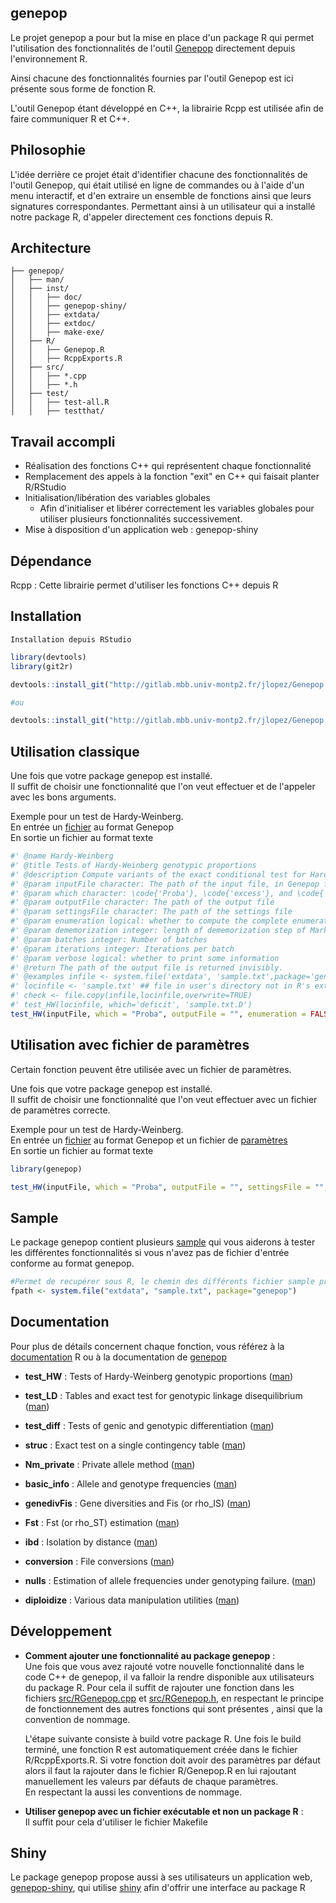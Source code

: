 ## genepop

Le projet genepop a pour but la mise en place d'un package R qui permet l'utilisation
des fonctionnalités de l'outil [Genepop](http://kimura.univ-montp2.fr/~rousset/Genepop.htm) directement depuis l'environnement R.

Ainsi chacune des fonctionnalités fournies par l'outil Genepop est ici présente sous forme de fonction R.

L'outil Genepop étant développé en C++, la librairie Rcpp est utilisée afin de faire communiquer R et C++.

## Philosophie
L'idée derrière ce projet était d'identifier chacune des fonctionnalités de l'outil Genepop,
qui était utilisé en ligne de commandes ou à l'aide d'un menu interactif, et d'en extraire un ensemble
de fonctions ainsi que leurs signatures correspondantes.
Permettant ainsi à un utilisateur qui a installé notre package R, d'appeler directement ces fonctions depuis R.

## Architecture

```
├── genepop/
│   ├── man/
│   ├── inst/
│   │   ├── doc/
│   │   ├── genepop-shiny/
│   │   ├── extdata/
│   │   ├── extdoc/
│   │   ├── make-exe/
│   ├── R/
│   │   ├── Genepop.R
│   │   ├── RcppExports.R
│   ├── src/
│   │   ├── *.cpp
│   │   ├── *.h
│   ├── test/
│   │   ├── test-all.R
│   │   ├── testthat/
```

## Travail accompli
  - Réalisation des fonctions C++ qui représentent chaque fonctionnalité
  - Remplacement des appels à la fonction "exit" en C++ qui faisait planter R/RStudio
  - Initialisation/libération des variables globales
    - Afin d'initialiser et libérer correctement les variables globales pour utiliser plusieurs fonctionnalités successivement.
  - Mise à disposition d'un application web : genepop-shiny

## Dépendance
  Rcpp : Cette librairie permet d'utiliser les fonctions C++ depuis R

## Installation

    Installation depuis RStudio

   ```R
   library(devtools)
   library(git2r)

   devtools::install_git("http://gitlab.mbb.univ-montp2.fr/jlopez/Genepop.git")

   #ou

   devtools::install_git("http://gitlab.mbb.univ-montp2.fr/jlopez/Genepop.git", credentials = git2r::cred_user_pass ("your_login", "your_password"))
   ````


## Utilisation classique

Une fois que votre package genepop est installé.<br/>
Il suffit de choisir une fonctionnalité que l'on veut effectuer et de l'appeler avec les bons arguments.<br/>

Exemple pour un test de Hardy-Weinberg.<br/>
En entrée un [fichier](http://gitlab.mbb.univ-montp2.fr/jlopez/Genepop/blob/master/inst/extdata/sample.txt) au format Genepop<br/>
En sortie un fichier au format texte <br/>

  ```R
  #' @name Hardy-Weinberg
  #' @title Tests of Hardy-Weinberg genotypic proportions
  #' @description Compute variants of the exact conditional test for Hardy-Weinberg genotypic proportions.  The tests differ by their test statistics. \code{HWtable_analysis} handles a single table of genotype counts, and \code{test_HW} requires a standard genepop input file. See \href{../doc/all-menu-options.html#option-1-hardy-weinberg-hw-exact-tests}{this section} of the Genepop executable documentation for more information on the statistical methods.
  #' @param inputFile character: The path of the input file, in Genepop format
  #' @param which character: \code{'Proba'}, \code{'excess'}, and \code{'deficit'} to perform the probability test, score test for excess, and score tests for deficit, respectively, in each population and for each locus. \code{test_HW} additionally handles \code{'global excess'} and  \code{'global deficit'} for global tests for all loci and/or all populations, and \code{HWtable_analysis} additionally handles \code{'Fis'} to report basic information (allele frequencies and Fis).
  #' @param outputFile character: The path of the output file
  #' @param settingsFile character: The path of the settings file
  #' @param enumeration logical: whether to compute the complete enumeration test for samples with less than 5 alleles
  #' @param dememorization integer: length of dememorization step of Markov chain algorithm
  #' @param batches integer: Number of batches
  #' @param iterations integer: Iterations per batch
  #' @param verbose logical: whether to print some information
  #' @return The path of the output file is returned invisibly.
  #' @examples infile <- system.file('extdata', 'sample.txt',package='genepop')
  #' locinfile <- 'sample.txt' ## file in user's directory not in R's extdata directory
  #' check <- file.copy(infile,locinfile,overwrite=TRUE)
  #' test_HW(locinfile, which='deficit', 'sample.txt.D')
  test_HW(inputFile, which = "Proba", outputFile = "", enumeration = FALSE, dememorization = 10000, batches = 20, iterations = 5000, verbose = interactive()

  ```

## Utilisation avec fichier de paramètres

Certain fonction peuvent être utilisée avec un fichier de paramètres.<br/>

Une fois que votre package genepop est installé.<br/>
Il suffit de choisir une fonctionnalité que l'on veut effectuer avec un fichier de paramètres correcte.<br/>

Exemple pour un test de Hardy-Weinberg.<br/>
En entrée un [fichier](http://gitlab.mbb.univ-montp2.fr/jlopez/Genepop/blob/master/inst/extdata/sample.txt) au format Genepop et un fichier de [paramètres](http://gitlab.mbb.univ-montp2.fr/jlopez/Genepop/blob/master/inst/extdata/setting.txt)<br/>
En sortie un fichier au format texte <br/>

  ```R
  library(genepop)

  test_HW(inputFile, which = "Proba", outputFile = "", settingsFile = "", verbose = interactive())

  ```

## Sample

Le package genepop contient plusieurs [sample](http://gitlab.mbb.univ-montp2.fr/jlopez/Genepop/tree/master/inst/extdata) qui vous aiderons à tester les différentes fonctionnalités si vous n'avez pas de fichier d'entrée conforme au format genepop.

  ```R
  #Permet de recupérer sous R, le chemin des différents fichier sample présent
  fpath <- system.file("extdata", "sample.txt", package="genepop")
  ```

## Documentation

Pour plus de détails concernent chaque fonction, vous référez à la [documentation](http://gitlab.mbb.univ-montp2.fr/jlopez/Genepop/tree/master/man) R ou à la documentation de [genepop](http://gitlab.mbb.univ-montp2.fr/jlopez/Genepop/tree/master/inst/doc)
<br/>

- **test_HW** : Tests of Hardy-Weinberg genotypic proportions ([man](http://gitlab.mbb.univ-montp2.fr/jlopez/Genepop/blob/master/man/Hardy-Weinberg.Rd))

- **test_LD** : Tables and exact test for genotypic linkage disequilibrium ([man](http://gitlab.mbb.univ-montp2.fr/jlopez/Genepop/blob/master/man/Linkage.Rd))

- **test_diff** : Tests of genic and genotypic differentiation ([man](http://gitlab.mbb.univ-montp2.fr/jlopez/Genepop/blob/master/man/Differentiation.Rd))

- **struc** : Exact test on a single contingency table ([man](http://gitlab.mbb.univ-montp2.fr/jlopez/Genepop/blob/master/man/Contingency-test.Rd))

- **Nm_private** : Private allele method ([man](http://gitlab.mbb.univ-montp2.fr/jlopez/Genepop/blob/master/man/Nm_private.Rd))

- **basic_info** : Allele and genotype frequencies ([man](http://gitlab.mbb.univ-montp2.fr/jlopez/Genepop/blob/master/man/basic_info.Rd))

- **genedivFis** : Gene diversities and Fis (or rho_IS) ([man](http://gitlab.mbb.univ-montp2.fr/jlopez/Genepop/blob/master/man/genedivFis.Rd))

- **Fst** : Fst (or rho_ST) estimation ([man](http://gitlab.mbb.univ-montp2.fr/jlopez/Genepop/blob/master/man/Fst.Rd))

- **ibd** : Isolation by distance ([man](http://gitlab.mbb.univ-montp2.fr/jlopez/Genepop/blob/master/man/IBD.Rd))

- **conversion** : File conversions ([man](http://gitlab.mbb.univ-montp2.fr/jlopez/Genepop/blob/master/man/conversion.Rd))

- **nulls** : Estimation of allele frequencies under genotyping failure. ([man](http://gitlab.mbb.univ-montp2.fr/jlopez/Genepop/blob/master/man/nulls.Rd))

- **diploidize** : Various data manipulation utilities ([man](http://gitlab.mbb.univ-montp2.fr/jlopez/Genepop/blob/master/man/manipulation.Rd))


## Développement

- **Comment ajouter une fonctionnalité au package genepop** : <br/>
    Une fois que vous avez rajouté votre nouvelle fonctionnalité dans le code C++ de genepop, il va falloir la rendre disponible aux utilisateurs du package R. Pour cela il suffit de rajouter une fonction dans les fichiers [src/RGenepop.cpp](http://gitlab.mbb.univ-montp2.fr/jlopez/Genepop/blob/master/src/RGenepop.cpp) et [src/RGenepop.h](http://gitlab.mbb.univ-montp2.fr/jlopez/Genepop/blob/master/src/RGenepop.h), en respectant le principe de fonctionnement des autres fonctions qui sont présentes , ainsi que la convention de nommage. <br/>

    L'étape suivante consiste à build votre package R. Une fois le build terminé, une fonction R est automatiquement créée dans le fichier R/RcppExports.R. Si votre fonction doit avoir des paramètres par défaut alors il faut la rajouter dans le fichier R/Genepop.R en lui rajoutant manuellement les valeurs par défauts de chaque paramètres. <br/> En respectant la aussi les conventions de nommage.

- **Utiliser genepop avec un fichier exécutable et non un package R** : <br/>
    Il suffit pour cela d'utiliser le fichier Makefile

## Shiny

Le package genepop propose aussi à ses utilisateurs un application web,  [genepop-shiny](http://gitlab.mbb.univ-montp2.fr/jlopez/Genepop/tree/master/inst/genepop-shiny), qui utilise [shiny](https://shiny.rstudio.com/) afin d'offrir une interface au package R
